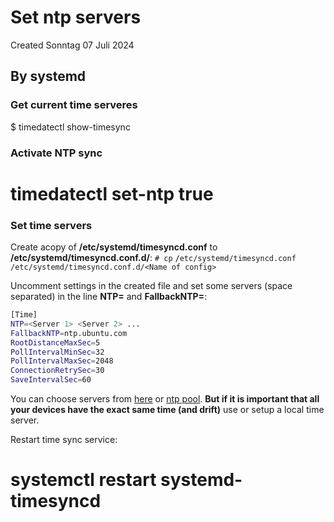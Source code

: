 # Set ntp servers
Created Sonntag 07 Juli 2024

By systemd
----------
### Get current time serveres
$ timedatectl show-timesync

### Activate NTP sync
# timedatectl set-ntp true

### Set time servers
Create acopy of **/etc/systemd/timesyncd.conf** to **/etc/systemd/timesyncd.conf.d/**:
``# cp`` **``/``**``etc/systemd/timesyncd.conf /etc/systemd/timesyncd.conf.d/<Name of config>``

Uncomment settings in the created file and set some servers (space separated) in the line **NTP=** and **FallbackNTP=**:
```sh
[Time]
NTP=<Server 1> <Server 2> ...
FallbackNTP=ntp.ubuntu.com
RootDistanceMaxSec=5
PollIntervalMinSec=32
PollIntervalMaxSec=2048
ConnectionRetrySec=30
SaveIntervalSec=60
```
You can choose servers from [here](https://gist.github.com/mutin-sa/eea1c396b1e610a2da1e5550d94b0453) or [ntp pool](https://www.ntppool.org/en/).
**But if it is important that all your devices have the exact same time (and drift)** use or setup a local time server.

Restart time sync service:
# systemctl restart systemd-timesyncd

